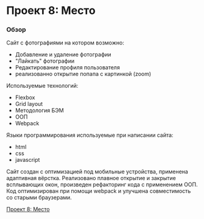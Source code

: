 # Проект 8: Место

### Обзор

Сайт с фотографиями на котором возможно:

 - Добавление и удаление фотографии
 - "Лайкать" фотографии
 - Редактирование профиля пользователя
 - реализованно открытие попапа с картинкой (zoom)

Используемые технологий:

 - Flexbox
 - Grid layout
 - Методология БЭМ
 - ООП
 - Webpack


Языки программирования используемые при написании сайта:

  - html
  - css
  - javascript

Сайт создан с оптимизацией под мобильные устройства, применена адаптивная вёрстка.
Реализовано плавное открытие и закрытие всплывающих окон, произведен рефакторинг кода с применением ООП. Код оптимизирован при помощи webpack и улучшена совместимость со старыми браузерами.

[Проект 8: Место](https://tomat1990yandex.github.io/mesto/)
